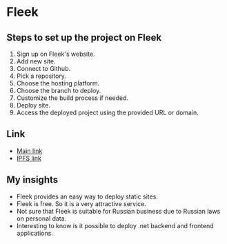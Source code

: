 # Fleek

## Steps to set up the project on Fleek

1. Sign up on Fleek's website.
2. Add new site.
3. Connect to Github.
4. Pick a repository.
5. Choose the hosting platform.
6. Choose the branch to deploy.
7. Customize the build process if needed.
8. Deploy site.
9. Access the deployed project using the provided URL or domain.

## Link

- [Main link](https://icy-cherry-5461.on.fleek.co/)
- [IPFS link](https://fleek.ipfs.io/ipfs/QmQhQdoezLFP6VwadyFtRPFS2UX6bmUjjmNeaEH9Z3tTDu/)

## My insights

- Fleek provides an easy way to deploy static sites. 
- Fleek is free. So it is a very attractive service.
- Not sure that Fleek is suitable for Russian business due to Russian laws on personal data. 
- Interesting to know is it possible to deploy .net backend and frontend applications.
